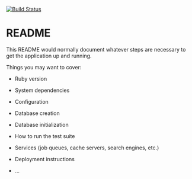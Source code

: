 [![Build Status](https://travis-ci.org/nurulazradm/depot-rails-5.1.svg?branch=master)](https://travis-ci.org/nurulazradm/depot-rails-5.1)

# README

This README would normally document whatever steps are necessary to get the
application up and running.

Things you may want to cover:

* Ruby version

* System dependencies

* Configuration

* Database creation

* Database initialization

* How to run the test suite

* Services (job queues, cache servers, search engines, etc.)

* Deployment instructions

* ...
